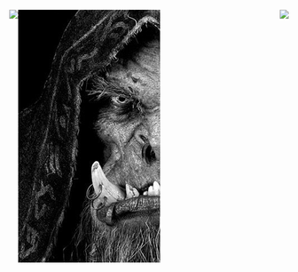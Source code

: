 
![](https://github.com/drinoff/Drinoff/blob/main/x_9ijYBB5NiF0OR1D7DE_Qo627A4t7ilrtgm2kKZVQE.png)
<img align="left" src="https://github-readme-stats.vercel.app/api/top-langs/?username=drinoff&theme=dark" />
<img align="right" src="https://github-readme-stats.vercel.app/api/?username=drinoff&theme=dark" />

  


